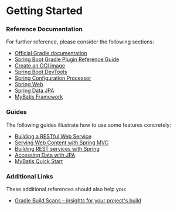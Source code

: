 # Getting Started

### Reference Documentation
For further reference, please consider the following sections:

* [Official Gradle documentation](https://docs.gradle.org)
* [Spring Boot Gradle Plugin Reference Guide](https://docs.spring.io/spring-boot/docs/3.1.10-SNAPSHOT/gradle-plugin/reference/html/)
* [Create an OCI image](https://docs.spring.io/spring-boot/docs/3.1.10-SNAPSHOT/gradle-plugin/reference/html/#build-image)
* [Spring Boot DevTools](https://docs.spring.io/spring-boot/docs/3.1.10-SNAPSHOT/reference/htmlsingle/index.html#using.devtools)
* [Spring Configuration Processor](https://docs.spring.io/spring-boot/docs/3.1.10-SNAPSHOT/reference/htmlsingle/index.html#appendix.configuration-metadata.annotation-processor)
* [Spring Web](https://docs.spring.io/spring-boot/docs/3.1.10-SNAPSHOT/reference/htmlsingle/index.html#web)
* [Spring Data JPA](https://docs.spring.io/spring-boot/docs/3.1.10-SNAPSHOT/reference/htmlsingle/index.html#data.sql.jpa-and-spring-data)
* [MyBatis Framework](https://mybatis.org/spring-boot-starter/mybatis-spring-boot-autoconfigure/)

### Guides
The following guides illustrate how to use some features concretely:

* [Building a RESTful Web Service](https://spring.io/guides/gs/rest-service/)
* [Serving Web Content with Spring MVC](https://spring.io/guides/gs/serving-web-content/)
* [Building REST services with Spring](https://spring.io/guides/tutorials/rest/)
* [Accessing Data with JPA](https://spring.io/guides/gs/accessing-data-jpa/)
* [MyBatis Quick Start](https://github.com/mybatis/spring-boot-starter/wiki/Quick-Start)

### Additional Links
These additional references should also help you:

* [Gradle Build Scans – insights for your project's build](https://scans.gradle.com#gradle)

